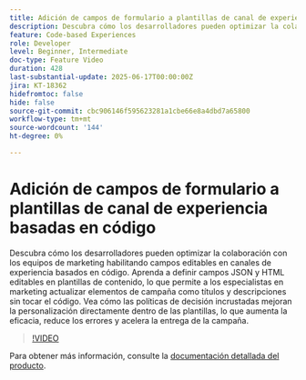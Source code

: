 ```yaml
---
title: Adición de campos de formulario a plantillas de canal de experiencia basadas en código
description: Descubra cómo los desarrolladores pueden optimizar la colaboración con los equipos de marketing habilitando campos editables en canales de experiencia basados en código. Aprenda a definir campos JSON y HTML editables en plantillas de contenido, lo que permite a los especialistas en marketing actualizar elementos de campaña como títulos y descripciones sin tocar el código. Vea cómo las políticas de decisión incrustadas mejoran la personalización directamente dentro de las plantillas, lo que aumenta la eficacia, reduce los errores y acelera la entrega de la campaña.
feature: Code-based Experiences
role: Developer
level: Beginner, Intermediate
doc-type: Feature Video
duration: 428
last-substantial-update: 2025-06-17T00:00:00Z
jira: KT-18362
hidefromtoc: false
hide: false
source-git-commit: cbc906146f595623281a1cbe66e8a4dbd7a65800
workflow-type: tm+mt
source-wordcount: '144'
ht-degree: 0%

---
```



# Adición de campos de formulario a plantillas de canal de experiencia basadas en código

Descubra cómo los desarrolladores pueden optimizar la colaboración con los equipos de marketing habilitando campos editables en canales de experiencia basados en código. Aprenda a definir campos JSON y HTML editables en plantillas de contenido, lo que permite a los especialistas en marketing actualizar elementos de campaña como títulos y descripciones sin tocar el código. Vea cómo las políticas de decisión incrustadas mejoran la personalización directamente dentro de las plantillas, lo que aumenta la eficacia, reduce los errores y acelera la entrega de la campaña.

>[!VIDEO](https://video.tv.adobe.com/v/3463994/?learn=on&enablevpops&captions=spa)

Para obtener más información, consulte la [documentación detallada del producto](https://experienceleague.adobe.com/en/docs/journey-optimizer/using/channels/code-based-experience/create-code-based-experiences/code-based-form-fields).
